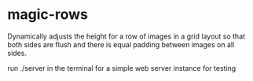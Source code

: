 magic-rows
==========

Dynamically adjusts the height for a row of images in a grid layout so that both sides are flush and there is equal padding between images on all sides.


run ./server in the terminal for a simple web server instance for testing